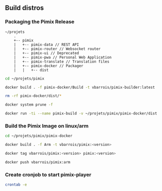 ## Build distros
### Packaging the Pimix Release
```
~/projets
    .
    +-- pimix
    |   +-- pimix-data // REST API
    |   +-- pimix-router // Websocket router
    |   +-- pimix-ui // Deprecated
    |   +-- pimix-pwa // Personal Web Application
    |   +-- pimix-translate // Translation files
    |   +-- pimix-docker // Packager
    |   |   +-- dist
```
```sh
cd ~/projets/pimix
```
```sh
docker build . -f pimix-docker/Build -t vbarrois/pimix-builder:latest
```
```sh
rm -rf pimix-docker/dist/*
```
```sh
docker system prune -f
```
```sh
docker run -ti --name pimix-build -v ~/projets/pimix/pimix-docker/dist:/home vbarrois/pimix-builder:latest
```
### Build the Pimix Image on linux/arm
```sh
cd ~/projets/pimix/pimix-docker
```
```sh
docker build . -f Arm -t vbarrois/pimix:<version>
```
```sh
docker tag vbarrois/pimix:<version> pimix:<version>
```
```sh
docker push vbarrois/pimix:arm
```

### Create cronjob to start pimix-player
```sh
crontab -e
```
